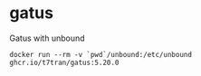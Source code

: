 # gatus
Gatus with unbound

```
docker run --rm -v `pwd`/unbound:/etc/unbound ghcr.io/t7tran/gatus:5.20.0
```
